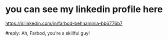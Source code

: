 # you can see my linkedin profile here 
https://ir.linkedin.com/in/farbod-behnaminia-bb6776b7

#reply: Ah, Farbod, you're a skillful guy!
